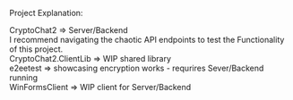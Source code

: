 Project Explanation:

CryptoChat2 => Server/Backend    
I recommend navigating the chaotic API endpoints to test the Functionality of this project.  
CryptoChat2.ClientLib => WIP shared library    
e2eetest => showcasing encryption works - requrires Sever/Backend running    
WinFormsClient => WIP client for Server/Backend    
